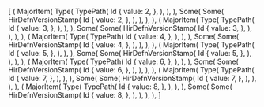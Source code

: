 [
    (
        MajorItem(
            Type(
                TypePath(
                    Id {
                        value: 2,
                    },
                ),
            ),
        ),
        Some(
            Some(
                HirDefnVersionStamp(
                    Id {
                        value: 2,
                    },
                ),
            ),
        ),
    ),
    (
        MajorItem(
            Type(
                TypePath(
                    Id {
                        value: 3,
                    },
                ),
            ),
        ),
        Some(
            Some(
                HirDefnVersionStamp(
                    Id {
                        value: 3,
                    },
                ),
            ),
        ),
    ),
    (
        MajorItem(
            Type(
                TypePath(
                    Id {
                        value: 4,
                    },
                ),
            ),
        ),
        Some(
            Some(
                HirDefnVersionStamp(
                    Id {
                        value: 4,
                    },
                ),
            ),
        ),
    ),
    (
        MajorItem(
            Type(
                TypePath(
                    Id {
                        value: 5,
                    },
                ),
            ),
        ),
        Some(
            Some(
                HirDefnVersionStamp(
                    Id {
                        value: 5,
                    },
                ),
            ),
        ),
    ),
    (
        MajorItem(
            Type(
                TypePath(
                    Id {
                        value: 6,
                    },
                ),
            ),
        ),
        Some(
            Some(
                HirDefnVersionStamp(
                    Id {
                        value: 6,
                    },
                ),
            ),
        ),
    ),
    (
        MajorItem(
            Type(
                TypePath(
                    Id {
                        value: 7,
                    },
                ),
            ),
        ),
        Some(
            Some(
                HirDefnVersionStamp(
                    Id {
                        value: 7,
                    },
                ),
            ),
        ),
    ),
    (
        MajorItem(
            Type(
                TypePath(
                    Id {
                        value: 8,
                    },
                ),
            ),
        ),
        Some(
            Some(
                HirDefnVersionStamp(
                    Id {
                        value: 8,
                    },
                ),
            ),
        ),
    ),
]